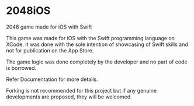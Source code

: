 # 2048iOS
2048 game made for iOS with Swift

This game was made for iOS with the Swift programming language on XCode. 
It was done with the sole intention of showcasing of Swift skills and not for publication on the App Store. 

The game logic was done completely by the developer and no part of code is borrowed.

Refer Documentation for more details. 

Forking is not recommended for this project but if any genuine developments are proposed, they will be welcomed. 
